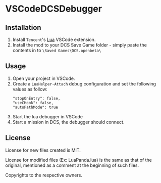 # VSCodeDCSDebugger

## Installation

1. Install `Tencent`'s [Lua](https://marketplace.visualstudio.com/items?itemName=yinfei.luahelper) VSCode extension.
2. Install the mod to your DCS Save Game folder - simply paste the contents in to `\Saved Games\DCS.openbeta\`

## Usage

1. Open your project in VSCode.
2. Create a `LuaHelper-Attach` debug configuration and set the following values as follow:
    ```            
    "stopOnEntry": false,
    "useCHook": false,
    "autoPathMode": true
    ```
3. Start the lua debugger in VSCode
4. Start a mission in DCS, the debugger should connect.

## License
License for new files created is MIT.

License for modified files (Ex: LuaPanda.lua) is the same as that of the original, mentioned as a comment at the beginning of such files.

Copyrights to the respective owners.

